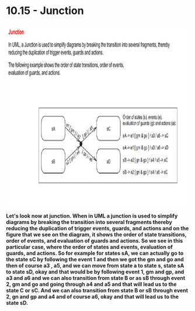 # 10.15 - Junction

<img src="/images/10_15_01.jpg" width="800" height="500">

**Let's look now at junction. When in UML a junction is used to simplify diagrams by breaking the transition into several fragments thereby reducing the duplication of trigger events, guards, and actions and on the figure that we see on the diagram, it shows the order of state transitions, order of events, and evaluation of guards and actions. So we see in this particular case, where the order of states and events, evaluation of guards, and actions. So for example for states sA, we can actually go to the state sC by following the event 1 and then we got the gm and go and then of course a3 , a5, and we can move from state a to state s, state sA to state sD, okay and that would be by following event 1, gm and gp, and a3 and a6 and we can also transition from state B or as sB through event 2, gm and go and going through a4 and a5 and that will lead us to the state C or sC. And we can also transition from state B or sB through event 2, gn and gp and a4 and of course a6, okay and that will lead us to the state sD.**